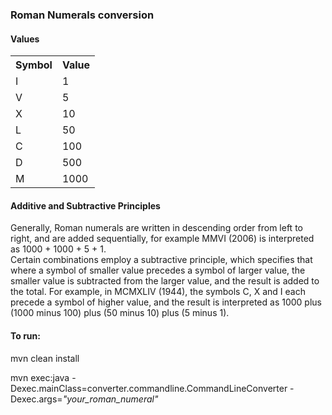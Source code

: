 <h3>Roman Numerals conversion</h3>

<h4>Values</h4>
<table>
<th>Symbol</th><th>Value</th>
<tr><td>I</td><td>1</td></tr>
<tr><td>V</td><td>5</td></tr>
<tr><td>X</td><td>10</td></tr>
<tr><td>L</td><td>50</td></tr>
<tr><td>C</td><td>100</td></tr>
<tr><td>D</td><td>500</td></tr>
<tr><td>M</td><td>1000</td></tr>
</table>


<h4>Additive and Subtractive Principles</h4>

Generally, Roman numerals are written in descending order from left to right, and are added sequentially, 
for example MMVI (2006) is interpreted as 1000 + 1000 + 5 + 1.
</br> Certain combinations employ a subtractive principle, which specifies that where a symbol of smaller value 
precedes a symbol of larger value, the smaller value is subtracted from the larger value, and the result is 
added to the total. For example, in MCMXLIV (1944), the symbols C, X and I each precede a symbol of 
higher value, and the result is interpreted as 1000 plus (1000 minus 100) plus (50 minus 10) plus (5 
minus 1).

<h4>To run:</h4>

mvn clean install

mvn exec:java -Dexec.mainClass=converter.commandline.CommandLineConverter -Dexec.args=<i>"your_roman_numeral"</i>
